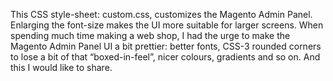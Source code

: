 This CSS style-sheet: custom.css, customizes the Magento Admin Panel. Enlarging the font-size makes the UI more suitable for larger screens. When spending much time making a web shop, I had the urge to make the Magento Admin Panel UI a bit prettier: better fonts, CSS-3 rounded corners to lose a bit of that “boxed-in-feel”, nicer colours, gradients and so on. And this I would like to share.
